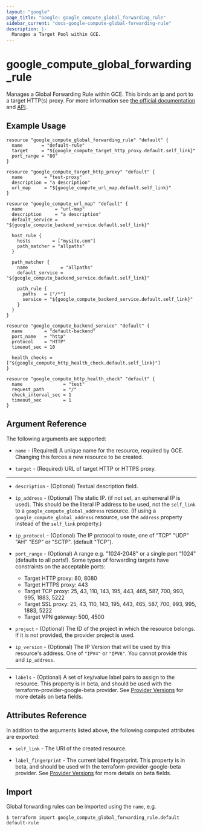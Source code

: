 ```yaml
---
layout: "google"
page_title: "Google: google_compute_global_forwarding_rule"
sidebar_current: "docs-google-compute-global-forwarding-rule"
description: |-
  Manages a Target Pool within GCE.
---
```


# google\_compute\_global\_forwarding\_rule

Manages a Global Forwarding Rule within GCE. This binds an ip and port to a target HTTP(s) proxy. For more
information see [the official
documentation](https://cloud.google.com/compute/docs/load-balancing/http/global-forwarding-rules) and
[API](https://cloud.google.com/compute/docs/reference/latest/globalForwardingRules).

## Example Usage

```hcl
resource "google_compute_global_forwarding_rule" "default" {
  name       = "default-rule"
  target     = "${google_compute_target_http_proxy.default.self_link}"
  port_range = "80"
}

resource "google_compute_target_http_proxy" "default" {
  name        = "test-proxy"
  description = "a description"
  url_map     = "${google_compute_url_map.default.self_link}"
}

resource "google_compute_url_map" "default" {
  name            = "url-map"
  description     = "a description"
  default_service = "${google_compute_backend_service.default.self_link}"

  host_rule {
    hosts        = ["mysite.com"]
    path_matcher = "allpaths"
  }

  path_matcher {
    name            = "allpaths"
    default_service = "${google_compute_backend_service.default.self_link}"

    path_rule {
      paths   = ["/*"]
      service = "${google_compute_backend_service.default.self_link}"
    }
  }
}

resource "google_compute_backend_service" "default" {
  name        = "default-backend"
  port_name   = "http"
  protocol    = "HTTP"
  timeout_sec = 10

  health_checks = ["${google_compute_http_health_check.default.self_link}"]
}

resource "google_compute_http_health_check" "default" {
  name               = "test"
  request_path       = "/"
  check_interval_sec = 1
  timeout_sec        = 1
}
```

## Argument Reference

The following arguments are supported:

* `name` - (Required) A unique name for the resource, required by GCE. Changing
  this forces a new resource to be created.

* `target` - (Required) URL of target HTTP or HTTPS proxy.

- - -

* `description` - (Optional) Textual description field.

* `ip_address` - (Optional) The static IP. (if not set, an ephemeral IP is
    used). This should be the literal IP address to be used, not the `self_link`
    to a `google_compute_global_address` resource. (If using a `google_compute_global_address`
    resource, use the `address` property instead of the `self_link` property.)

* `ip_protocol` - (Optional) The IP protocol to route, one of "TCP" "UDP" "AH"
    "ESP" or "SCTP". (default "TCP").

* `port_range` - (Optional) A range e.g. "1024-2048" or a single port "1024"
    (defaults to all ports!).
  Some types of forwarding targets have constraints on the acceptable ports:
  * Target HTTP proxy: 80, 8080
  * Target HTTPS proxy: 443
  * Target TCP proxy: 25, 43, 110, 143, 195, 443, 465, 587, 700, 993, 995, 1883, 5222
  * Target SSL proxy: 25, 43, 110, 143, 195, 443, 465, 587, 700, 993, 995, 1883, 5222
  * Target VPN gateway: 500, 4500

* `project` - (Optional) The ID of the project in which the resource belongs. If it
    is not provided, the provider project is used.

* `ip_version` - (Optional)
The IP Version that will be used by this resource's address. One of `"IPV4"` or `"IPV6"`.
  You cannot provide this and `ip_address`.

- - -

* `labels` - (Optional)
A set of key/value label pairs to assign to the resource. This property is in beta, and should be used with the terraform-provider-google-beta provider.
See [Provider Versions](https://terraform.io/docs/provider/google/provider_versions.html) for more details on beta fields.


## Attributes Reference

In addition to the arguments listed above, the following computed attributes are
exported:

* `self_link` - The URI of the created resource.

* `label_fingerprint` - The current label fingerprint. This property is in beta, and should be used with the terraform-provider-google-beta provider.
See [Provider Versions](https://terraform.io/docs/provider/google/provider_versions.html) for more details on beta fields.

## Import

Global forwarding rules can be imported using the `name`, e.g.

```
$ terraform import google_compute_global_forwarding_rule.default default-rule
```
